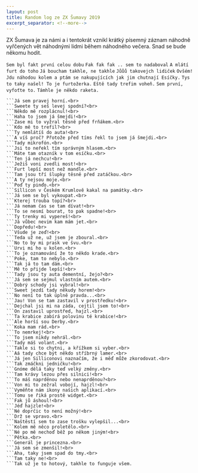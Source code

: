 ```yaml
---
layout: post
title: Random log ze ZX Šumavy 2019
excerpt_separator: <!--more-->
---
```


ZX Šumava je za námi a i tentokrát vznikl krátký písemný záznam náhodně vyřčených vět náhodnými lidmi během náhodného večera. Snad se bude někomu hodit.
<!--more-->
```Sem byl fakt první celou dobu```
```Fak fak fak .. sem to nadaboval```
```A mlátí furt do toho```
```Já boucham takhle, ne takhle```
```Jůůů takovejch lidiček```
```Ovšém! Jdu náhodou kolem a ptám se nakupujících jak jim chutnají Esíčky.```
```Tys to taky našel! To je furtožerka.```
```Eště tady trefim voheň.```
```Sem první, vyfoťte to.```
```Támhle je někdo raketa.```
```Já sem levej horní.<br>
```Já sem pravej horní.<br>
```Sweete ty seš levej spodní?<br>
```Někdo mě rozplácnul!<br>
```Haha to jsem já šmejdi!<br>
```Zase mi to vyžral těsně před frňákem.<br>
```Kdo mě to trefil?<br>
```Ty nemlátíš do auta!<br>
```A víš proč? Přotože před tíms řekl to jsem já šmejdi.<br>
```Tady mikrofón.<br>
```Jsi to neřekl tím správným hlasem.<br>
```Máte tam otazník v tom esíčku.<br>
```Ten já nechcu!<br>
```Ježiš voni zvedli most!<br>
```Furt lepší most než mandle.<br>
```Tam jsou tří šlupky těsně před zatáčkou.<br>
```A ty nejsou moje.<br>
```Poď ty pinďo.<br>
```Sillicon v Českém Krumlově kakal na památky.<br>
```Já sem se byl vykoupat.<br>
```Kterej trouba topí?<br>
```Já nemam čas se tam dívat!<br>
```To se nesmí bourat, to pak spadne!<br>
```Ty trenky mi vypereš!<br>
```Já vůbec nevim kam mám jet.<br>
```Dopředu!<br>
```Všude je zeď!<br>
```Teda už ne, už jsem je zboural.<br>
```No to by mi prask ve švu.<br>
```Urvi mi ho u kolen.<br>
```To je oznamování že to někdo krade.<br>
```Poke, tam to nebylo.<br>
```Tak já to tam dám.<br>
```Mě to přijde lepší!<br>
```Tady jsou ty auta dementní, žejo?<br>
```Já sem se sejmul vlastním autem.<br>
```Dobrý schody jsi vybral!<br>
```Sweet jezdí tady někudy horem!<br>
```No není to tak úplně pravda...<br>
```Jau! Von se tam zastavil v prostředku!<br>
```Dejchal jsi mi na záda, cejtil jsem to!<br>
```On zastavil uprostřed, hajzl.<br>
```Ta krabice zabírá polovinu té krabice!<br>
```Ale horší sou Derby.<br>
```Koka mam rád.<br>
```To nemrkej!<br>
```To jsem nikdy nehrál.<br>
```Tady máš volant.<br>
```Takle si to chytni, a křížkem si vyber.<br>
```Aá tady chce být někdo stříbrný lamer.<br>
```Já jen Silliconovi naznačím, že i měď může zkorodovat.<br>
```Tak zmáčkni jedničku!<br>
```Gnóme dělá taky teď velký změny.<br>
```Tam krávy lezou přes silnici!<br>
```To máš naprděnou nebo nenaprděnou?<br>
```Von mi to zežral vobojí, hajzl!<br>
```Vyměňte nám ikony našich aplikací.<br>
```Tomu se řiká prostě widget.<br>
```Fak jů áshoul!<br>
```Jéď hajzle!<br>
```Né doprčic to není možný!<br>
```Drž se vpravo.<br>
```Naštěstí sem to zase trošku vylepšil...<br>
```Kolem mě něco proletělo.<br>
```Né po mě nechoď běž po někom jiným!<br>
```Pětka.<br>
```Generál je princezna.<br>
```Já sem se zmenšil!<br>
```Aha, taky jsem spad do tmy.<br>
```Tam taky ne!<br>
```Tak už je to hotový, takhle to funguje všem.